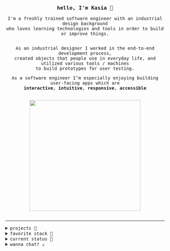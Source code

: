 <div align="center">
 <h3><samp>hello, I'm Kasia 👋</samp></h3>
<samp>
  I'm a freshly trained software engineer with an industrial design background <br>who loves learning technologies and tools in order to build or improve things.
 
 <br>As an industrial designer I worked in the end-to-end development process, <br>created objects that people use in everyday life, and utilized various tools / machines<br> to build prototypes for user testing.

  As a software engineer I’m especially enjoying building user-facing apps which are<br> **interactive**, **intuitive**, **responsive**, **accessible**<br>

 <br>

 <a href="https://github.com/KasiaKinga/math-for-pola">
  <img src="https://github.com/KasiaKinga/math-for-pola/blob/main/P+2.gif" width="350px" >
 </a>
</div>

 <br>
 <hr>

 <details>
   <summary><samp>projects 🎨</sammp></summary>
 </details>
 
 <details>
  <summary><samp>favorite stack 🍪</sammp></summary> 

  `JavaScript` `React` `Reactive Native` `Redux` `Node.js` `Express` `Semantic UI` `HTML` `CSS` 
 </details>
  
 <details>
  <summary><samp>current status 👾</samp></summary> 
  <pre align="left">
  🌳 traversing the trees and other DS
  📕 reading “Accessibility for everyone” by Laura Kalbag</pre>
 </details>
  
 <details>
  <summary><samp>wanna chat? ☕️ </sammp></summary> 

  <a href="https://www.linkedin.com/in/kasia-gierat/">👉 Linkedin</a><br>
  👉 kasia.gierat@gmail.com
 </details>
